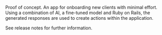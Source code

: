 
Proof of concept. An app for onboarding new clients with minimal effort. Using a combination of AI, a fine-tuned model and Ruby on Rails, the generated responses are used to create actions within the application.

See release notes for further information.

<!-- MARKDOWN LINKS & IMAGES -->

<!-- https://www.markdownguide.org/basic-syntax/#reference-style-links -->

[Ruby-lang.org]: https://img.shields.io/badge/Ruby-FF2D20?style=for-the-badge&logo=ruby&logoColor=white

[Ruby-url]: https://www.ruby-lang.org/

[Rubyonrails.org]: https://img.shields.io/badge/RubyOnRails-c53024?style=for-the-badge&logo=rubyonrails&logoColor=white

[Rails-url]: https://guides.rubyonrails.org/v6.1/
